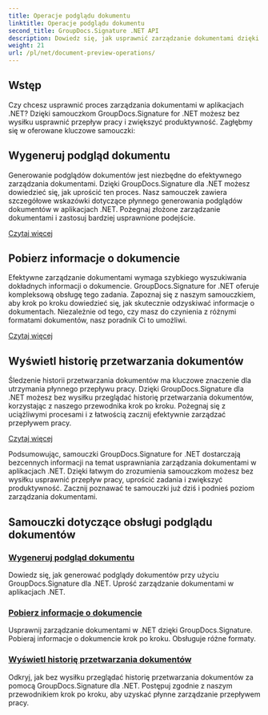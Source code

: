```yaml
---
title: Operacje podglądu dokumentu
linktitle: Operacje podglądu dokumentu
second_title: GroupDocs.Signature .NET API
description: Dowiedz się, jak usprawnić zarządzanie dokumentami dzięki samouczkom GroupDocs.Signature for .NET. Uprość zadania, usprawnij przepływ pracy i zwiększ produktywność bez wysiłku.
weight: 21
url: /pl/net/document-preview-operations/
---
```

## Wstęp

Czy chcesz usprawnić proces zarządzania dokumentami w aplikacjach .NET? Dzięki samouczkom GroupDocs.Signature for .NET możesz bez wysiłku usprawnić przepływ pracy i zwiększyć produktywność. Zagłębmy się w oferowane kluczowe samouczki:

## Wygeneruj podgląd dokumentu

Generowanie podglądów dokumentów jest niezbędne do efektywnego zarządzania dokumentami. Dzięki GroupDocs.Signature dla .NET możesz dowiedzieć się, jak uprościć ten proces. Nasz samouczek zawiera szczegółowe wskazówki dotyczące płynnego generowania podglądów dokumentów w aplikacjach .NET. Pożegnaj złożone zarządzanie dokumentami i zastosuj bardziej usprawnione podejście.

[Czytaj więcej](./generate-document-preview/)

## Pobierz informacje o dokumencie

Efektywne zarządzanie dokumentami wymaga szybkiego wyszukiwania dokładnych informacji o dokumencie. GroupDocs.Signature for .NET oferuje kompleksową obsługę tego zadania. Zapoznaj się z naszym samouczkiem, aby krok po kroku dowiedzieć się, jak skutecznie odzyskiwać informacje o dokumentach. Niezależnie od tego, czy masz do czynienia z różnymi formatami dokumentów, nasz poradnik Ci to umożliwi.

[Czytaj więcej](./retrieve-document-information/)

## Wyświetl historię przetwarzania dokumentów

Śledzenie historii przetwarzania dokumentów ma kluczowe znaczenie dla utrzymania płynnego przepływu pracy. Dzięki GroupDocs.Signature dla .NET możesz bez wysiłku przeglądać historię przetwarzania dokumentów, korzystając z naszego przewodnika krok po kroku. Pożegnaj się z uciążliwymi procesami i z łatwością zacznij efektywnie zarządzać przepływem pracy.

[Czytaj więcej](./view-document-processing-history/)

Podsumowując, samouczki GroupDocs.Signature for .NET dostarczają bezcennych informacji na temat usprawniania zarządzania dokumentami w aplikacjach .NET. Dzięki łatwym do zrozumienia samouczkom możesz bez wysiłku usprawnić przepływ pracy, uprościć zadania i zwiększyć produktywność. Zacznij poznawać te samouczki już dziś i podnieś poziom zarządzania dokumentami.
## Samouczki dotyczące obsługi podglądu dokumentów
### [Wygeneruj podgląd dokumentu](./generate-document-preview/)
Dowiedz się, jak generować podglądy dokumentów przy użyciu GroupDocs.Signature dla .NET. Uprość zarządzanie dokumentami w aplikacjach .NET.
### [Pobierz informacje o dokumencie](./retrieve-document-information/)
Usprawnij zarządzanie dokumentami w .NET dzięki GroupDocs.Signature. Pobieraj informacje o dokumencie krok po kroku. Obsługuje różne formaty.
### [Wyświetl historię przetwarzania dokumentów](./view-document-processing-history/)
Odkryj, jak bez wysiłku przeglądać historię przetwarzania dokumentów za pomocą GroupDocs.Signature dla .NET. Postępuj zgodnie z naszym przewodnikiem krok po kroku, aby uzyskać płynne zarządzanie przepływem pracy.
